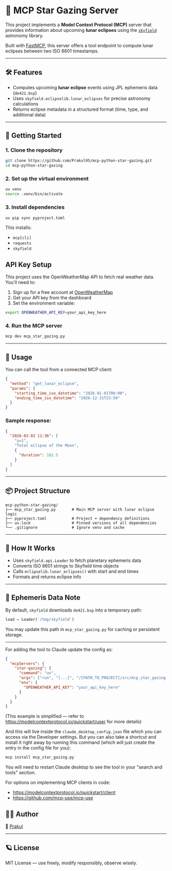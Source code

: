 # 🌌 MCP Star Gazing Server

This project implements a **Model Context Protocol (MCP)** server that provides information about upcoming **lunar eclipses** using the [`skyfield`](https://rhodesmill.org/skyfield/) astronomy library.

Built with [FastMCP](https://github.com/modelcontextprotocol/python-sdk?tab=readme-ov-file#fastmcp-properties), this server offers a tool endpoint to compute lunar eclipses between two ISO 8601 timestamps.

---

## 🛠 Features

- Computes upcoming **lunar eclipse** events using JPL ephemeris data (`de421.bsp`)
- Uses `skyfield.eclipselib.lunar_eclipses` for precise astronomy calculations
- Returns eclipse metadata in a structured format (time, type, and additional data)

---

## 🚀 Getting Started

### 1. Clone the repository

```bash
git clone https://github.com/Prakul95/mcp-python-star-gazing.git
cd mcp-python-star-gazing
```

### 2. Set up the virtual environment

```bash
uv venv
source .venv/bin/activate
```

### 3. Install dependencies

```bash
uv pip sync pyproject.toml
```

This installs:
- `mcp[cli]`
- `requests`
- `skyfield`

## API Key Setup

This project uses the OpenWeatherMap API to fetch real weather data. You'll need to:

1. Sign up for a free account at [OpenWeatherMap](https://openweathermap.org/api)
2. Get your API key from the dashboard
3. Set the environment variable:

```sh
export OPENWEATHER_API_KEY=your_api_key_here
```

### 4. Run the MCP server

```bash
mcp dev mcp_star_gazing.py
```

---

## 🧪 Usage

You can call the tool from a connected MCP client:

```json
{
  "method": "get_lunar_eclipse",
  "params": {
    "starting_time_iso_datetime": "2026-01-01T00:00",
    "ending_time_iso_datetime": "2026-12-31T23:59"
  }
}
```

### Sample response:

```json
{
  "2026-03-03 11:36": [
    "y=1",
    "Total eclipse of the Moon",
    {
      "duration": 102.5
    }
  ]
}
```

---

## 📦 Project Structure

```
mcp-python-star-gazing/
├── mcp_star_gazing.py       # Main MCP server with lunar eclipse logic
├── pyproject.toml           # Project + dependency definitions
├── uv.lock                  # Pinned versions of all dependencies
└── .gitignore               # Ignore venv and cache
```

---

## 🧠 How It Works

- Uses `skyfield.api.Loader` to fetch planetary ephemeris data
- Converts ISO 8601 strings to Skyfield time objects
- Calls `eclipselib.lunar_eclipses()` with start and end times
- Formats and returns eclipse info

---

## 📅 Ephemeris Data Note

By default, `skyfield` downloads `de421.bsp` into a temporary path:
```python
load = Loader('/tmp/skyfield')
```

You may update this path in `mcp_star_gazing.py` for caching or persistent storage.

---

For adding the tool to Claude update the config as:

```json
{
  "mcpServers": {
    "star-gazing": {
      "command": "uv",
      "args": ["run", "[...]", "/[PATH_TO_PROJECT]/src/mcp_star_gazing.py"],
      "env": {
        "OPENWEATHER_API_KEY": "your_api_key_here"
      }
    }
  }
}
```
(This example is simplified — refer to https://modelcontextprotocol.io/quickstart/user for more details)

And this will live inside the `claude_desktop_config.json` file which you can access via the Developer settings. But you can also take a shortcut and install it right away by running this command (which will just create the entry in the config file for you):

```sh
mcp install mcp_star_gazing.py
```

You will need to restart Claude desktop to see the tool in your "search and tools" section.

For options on implementing MCP clients in code:

- https://modelcontextprotocol.io/quickstart/client
- https://github.com/mcp-use/mcp-use

## 🧑‍💻 Author

👤 [Prakul](https://github.com/Prakul95)

---

## 🪐 License

MIT License — use freely, modify responsibly, observe wisely.
